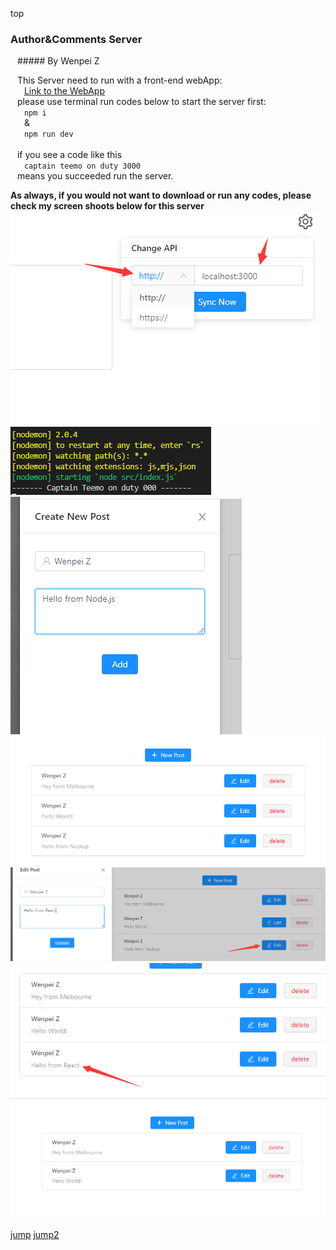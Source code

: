 <span id="1234">top</span>

### Author&Comments Server
&ensp; ##### By Wenpei Z


&ensp; This Server need to run with a front-end webApp:<br>
    &ensp; &ensp; [Link to the WebApp](https://lazebear.github.io/jr-posts/)<br>
&ensp; please use terminal run codes below to start the server first:<br>
    &ensp; &ensp; ```npm i``` <br>&ensp; &ensp; & <br>&ensp; &ensp; ```npm run dev```<br><br>
&ensp; if you see a code like this <br>&ensp; &ensp; ```captain teemo on duty 3000``` <br>&ensp; means you succeeded run the server.

**As always, if you would not want to download or run any codes, please check my screen shoots below for this server**
![image](https://github.com/JavaScriptN0ob/Author-Comments-Server/blob/master/screenshoot/01.png)
![image](https://github.com/JavaScriptN0ob/Author-Comments-Server/blob/master/screenshoot/02.png)
![image](https://github.com/JavaScriptN0ob/Author-Comments-Server/blob/master/screenshoot/03.png)
![image](https://github.com/JavaScriptN0ob/Author-Comments-Server/blob/master/screenshoot/04.png)
![image](https://github.com/JavaScriptN0ob/Author-Comments-Server/blob/master/screenshoot/05.png)
![image](https://github.com/JavaScriptN0ob/Author-Comments-Server/blob/master/screenshoot/06.png)
![image](https://github.com/JavaScriptN0ob/Author-Comments-Server/blob/master/screenshoot/07.png)


[jump](#1234)
[jump2](#author&comments-server)
